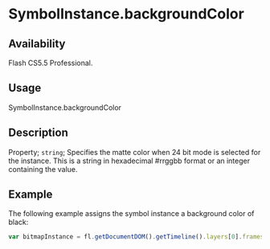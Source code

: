 # SymbolInstance.backgroundColor

## Availability

Flash CS5.5 Professional.

## Usage

SymbolInstance.backgroundColor

## Description

Property; `string`; Specifies the matte color when 24 bit mode is selected for the instance. This is a string in hexadecimal #rrggbb format or an integer containing the value.

## Example

The following example assigns the symbol instance a background color of black:

```javascript
var bitmapInstance = fl.getDocumentDOM().getTimeline().layers[0].frames[0].elements[0]; bitmapInstance.backgroundColor = "#000000";
```
